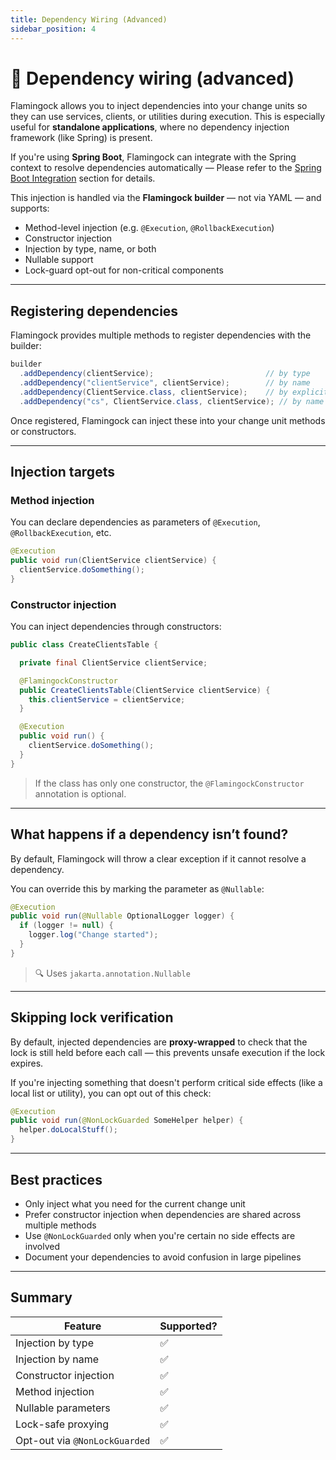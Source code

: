```yaml
---
title: Dependency Wiring (Advanced)
sidebar_position: 4
---
```


# 🔌 Dependency wiring (advanced)

Flamingock allows you to inject dependencies into your change units so they can use services, clients, or utilities during execution. This is especially useful for **standalone applications**, where no dependency injection framework (like Spring) is present.

If you're using **Spring Boot**, Flamingock can integrate with the Spring context to resolve dependencies automatically — Please refer to the [Spring Boot Integration](/docs/springboot-integration) section for details.

This injection is handled via the **Flamingock builder** — not via YAML — and supports:

- Method-level injection (e.g. `@Execution`, `@RollbackExecution`)
- Constructor injection
- Injection by type, name, or both
- Nullable support
- Lock-guard opt-out for non-critical components

---

## Registering dependencies

Flamingock provides multiple methods to register dependencies with the builder:

```java
builder
  .addDependency(clientService);                         // by type
  .addDependency("clientService", clientService);        // by name
  .addDependency(ClientService.class, clientService);    // by explicit type
  .addDependency("cs", ClientService.class, clientService); // by name and type
```

Once registered, Flamingock can inject these into your change unit methods or constructors.

---

## Injection targets

### Method injection

You can declare dependencies as parameters of `@Execution`, `@RollbackExecution`, etc.

```java
@Execution
public void run(ClientService clientService) {
  clientService.doSomething();
}
```

### Constructor injection

You can inject dependencies through constructors:

```java
public class CreateClientsTable {

  private final ClientService clientService;

  @FlamingockConstructor
  public CreateClientsTable(ClientService clientService) {
    this.clientService = clientService;
  }

  @Execution
  public void run() {
    clientService.doSomething();
  }
}
```

> If the class has only one constructor, the `@FlamingockConstructor` annotation is optional.

---

## What happens if a dependency isn’t found?

By default, Flamingock will throw a clear exception if it cannot resolve a dependency.

You can override this by marking the parameter as `@Nullable`:

```java
@Execution
public void run(@Nullable OptionalLogger logger) {
  if (logger != null) {
    logger.log("Change started");
  }
}
```

> 🔍 Uses `jakarta.annotation.Nullable`

---

## Skipping lock verification

By default, injected dependencies are **proxy-wrapped** to check that the lock is still held before each call — this prevents unsafe execution if the lock expires.

If you're injecting something that doesn't perform critical side effects (like a local list or utility), you can opt out of this check:

```java
@Execution
public void run(@NonLockGuarded SomeHelper helper) {
  helper.doLocalStuff();
}
```

---

## Best practices

- Only inject what you need for the current change unit
- Prefer constructor injection when dependencies are shared across multiple methods
- Use `@NonLockGuarded` only when you're certain no side effects are involved
- Document your dependencies to avoid confusion in large pipelines

---

## Summary

| Feature                         | Supported? |
|---------------------------------|------------|
| Injection by type               | ✅         |
| Injection by name               | ✅         |
| Constructor injection           | ✅         |
| Method injection                | ✅         |
| Nullable parameters             | ✅         |
| Lock-safe proxying              | ✅         |
| Opt-out via `@NonLockGuarded`   | ✅         |

